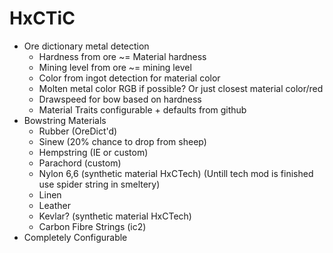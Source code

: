 # HxCTiC
 - Ore dictionary metal detection
	- Hardness from ore ~= Material hardness
	- Mining level from ore ~= mining level
	- Color from ingot detection for material color
	- Molten metal color RGB if possible? Or just closest material color/red
	- Drawspeed for bow based on hardness
	- Material Traits configurable + defaults from github
 - Bowstring Materials
	- Rubber (OreDict'd)
	- Sinew (20% chance to drop from sheep)
	- Hempstring (IE or custom)
	- Parachord (custom)
	- Nylon 6,6 (synthetic material HxCTech) (Untill tech mod is finished use spider string in smeltery)
	- Linen
	- Leather
	- Kevlar? (synthetic material HxCTech)
	- Carbon Fibre Strings (ic2)
 - Completely Configurable
